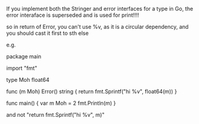 If you implement both the Stringer and error interfaces for a type in Go, the error interaface is superseded and is used for print!!!!

so in return of Error, you can't use %v, as it is a circular dependency, and you should cast it first to sth else

e.g.


package main

import "fmt"

type Moh float64

func (m Moh) Error() string {
	return fmt.Sprintf("hi %v", float64(m))
}

func main() {
	var m Moh = 2
	fmt.Println(m)
}


and not "return fmt.Sprintf("hi %v", m)"
